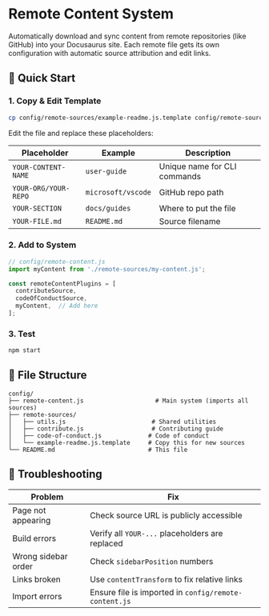 # Remote Content System

Automatically download and sync content from remote repositories (like GitHub) into your Docusaurus site. Each remote file gets its own configuration with automatic source attribution and edit links.

## 🚀 Quick Start

### 1. Copy & Edit Template
```bash
cp config/remote-sources/example-readme.js.template config/remote-sources/my-content.js
```
Edit the file and replace these placeholders:

| Placeholder | Example | Description |
|-------------|---------|-------------|
| `YOUR-CONTENT-NAME` | `user-guide` | Unique name for CLI commands |
| `YOUR-ORG/YOUR-REPO` | `microsoft/vscode` | GitHub repo path |
| `YOUR-SECTION` | `docs/guides` | Where to put the file |
| `YOUR-FILE.md` | `README.md` | Source filename |

### 2. Add to System
```javascript
// config/remote-content.js
import myContent from './remote-sources/my-content.js';

const remoteContentPlugins = [
  contributeSource,
  codeOfConductSource,
  myContent,  // Add here
];
```

### 3. Test
```bash
npm start
```

## 📁 File Structure

```
config/
├── remote-content.js                    # Main system (imports all sources)
├── remote-sources/
│   ├── utils.js                        # Shared utilities
│   ├── contribute.js                   # Contributing guide
│   ├── code-of-conduct.js             # Code of conduct
│   └── example-readme.js.template     # Copy this for new sources
└── README.md                          # This file
```

## 🐛 Troubleshooting

| Problem | Fix |
|---------|-----|
| Page not appearing | Check source URL is publicly accessible |
| Build errors | Verify all `YOUR-...` placeholders are replaced |
| Wrong sidebar order | Check `sidebarPosition` numbers |
| Links broken | Use `contentTransform` to fix relative links |
| Import errors | Ensure file is imported in `config/remote-content.js` | 